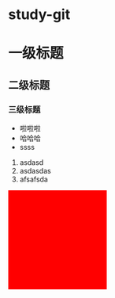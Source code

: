 # study-git

# 一级标题

## 二级标题

### 三级标题

- 啦啦啦
- 哈哈哈
- ssss

1. asdasd
2. asdasdas
3. afsafsda

<div style="width: 200px; height: 200px; background-color: red;"></div>




